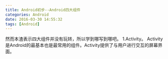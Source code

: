 ```yaml
---
title: Android初步--Android四大组件
categories: Android
date: 2016-03-30 14:55:32
tags: [Android]
---
```


然而本渣表示四大组件并没有玩转，所以学到哪写到哪吧。 1.Activity。 Activity是Android的最基本也是最常用的组件。Activity提供了与用户进行交互的屏幕界面。